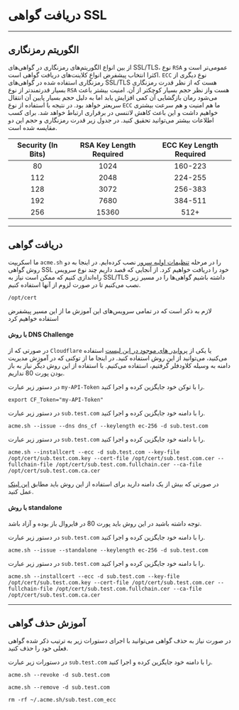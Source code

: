 
# دریافت گواهی SSL

---

## الگوریتم رمزنگاری

از بین انواع الگوریتم‌های رمزنگاری در گواهی‌های SSL/TLS، نوع `RSA` عمومی‌تر است و اکثرا انتخاب پیشفرض انواع کلاینت‌های دریافت گواهی است. `ECC` نوع دیگری از رمزنگاری استفاده شده در گواهی‌های  SSL/TLS هست که از نظر قدرت رمزنگاری بسیار قدرتمند‌تر از نوع `RSA` هست واز نظر حجم بسیار کوچکتر از آن. امنیت بیشتر باعث می‌شود رمان بازگشایی آن کمی افزایش یابد اما به دلیل حجم بسیار پایین آن انتقال سریعتر خواهد بود. در نتیجه با استفاده از نوع `ECC` ما هم امنیت و هم سرعت بیشتری خواهیم داشت و این باعث کاهش لاتنسی در برقراری ارتباط خواهد شد. برای کسب اطلاعات بیشتر می‌توانید تحقیق کنید. در جدول زیر قدرت رمزنگاری و حجم این دو مقایسه شده است.

<div align:"center">

| Security (In Bits) | RSA Key Length Required | ECC Key Length Required |
| :---: | :---: | :---: |
|80|1024|160-223|
|112|2048|224-255|
|128|3072|256-383|
|192|7680|384-511|
|256|15360|512+|

</div>

---

## دریافت گواهی

ما اسکریپت `acme.sh` را در مرحله [تنظیمات اولیه سرور](../server-setup/README.md) نصب کرده‌ایم. در اینجا به دو روش گواهی SSL خود را دریافت خواهیم کرد. از آنجایی که قصد داریم چند نوع سرویس راه‌اندازی کنیم که ممکن است نیاز به SSL/TLS داشته باشیم گواهی‌ها را در مسیر زیر نصب می‌کنیم تا در صورت لزوم از آنها استفاده کنیم.

```
/opt/cert
```

لازم به ذکر است که در تمامی سرویس‌های این آموزش ما از این مسیر پیشفرض استفاده خواهیم کرد

#### با روش DNS Challenge

در صورتی که از `Cloudflare` یا یکی از [پروایدر های موجود در این لیست](https://github.com/acmesh-official/acme.sh/wiki/dnsapi) استفاده می‌کنید، می‌توانید از این روش استفاده کنید. در اینجا ما از توکنی که در آموزش مدیریت دامنه به وسیله کلاودفلر گرفتیم، استفاده می‌کنیم. با استفاده از این روش دیگر نیاز به باز بودن پورت 80 نداریم.

در دستور زیر عبارت `my-API-Token` را با توکن خود جایگزین کرده و اجرا کنید.

```
export CF_Token="my-API-Token"
```

در دستور زیر عبارت `sub.test.com` را با دامنه خود جایگزین کرده و اجرا کنید.

```
acme.sh --issue --dns dns_cf --keylength ec-256 -d sub.test.com
```

در دستور زیر عبارت `sub.test.com` را با دامنه خود جایگزین کرده و اجرا کنید.

```
acme.sh --installcert --ecc -d sub.test.com --key-file /opt/cert/sub.test.com.key --cert-file /opt/cert/sub.test.com.cer --fullchain-file /opt/cert/sub.test.com.fullchain.cer --ca-file /opt/cert/sub.test.com.ca.cer
```

در صورتی که بیش از یک دامنه دارید برای استفاده از این روش باید مطابق [این لینک](https://github.com/acmesh-official/acme.sh/wiki/Utilize-multiple-DNS-API-keys) عمل کنید.

#### با روش standalone

توجه داشته باشید در این روش باید پورت 80 در فایروال باز بوده و آزاد باشد.

در دستور زیر عبارت `sub.test.com` را با دامنه خود جایگزین کرده و اجرا کنید.

```
acme.sh --issue --standalone --keylength ec-256 -d sub.test.com
```

در دستور زیر عبارت `sub.test.com` را با دامنه خود جایگزین کرده و اجرا کنید.

```
acme.sh --installcert --ecc -d sub.test.com --key-file /opt/cert/sub.test.com.key --cert-file /opt/cert/sub.test.com.cer --fullchain-file /opt/cert/sub.test.com.fullchain.cer --ca-file /opt/cert/sub.test.com.ca.cer
```

---

## آموزش حذف گواهی

در صورت نیاز به حذف گواهی می‌توانید با اجرای دستورات زیر به ترتیب ذکر شده گواهی فعلی خود را حذف کنید.

در دستورات زیر عبارت `sub.test.com` را با دامنه خود جایگزین کرده و اجرا کنید.

```
acme.sh --revoke -d sub.test.com
```

```
acme.sh --remove -d sub.test.com
```

```
rm -rf ~/.acme.sh/sub.test.com_ecc
```
